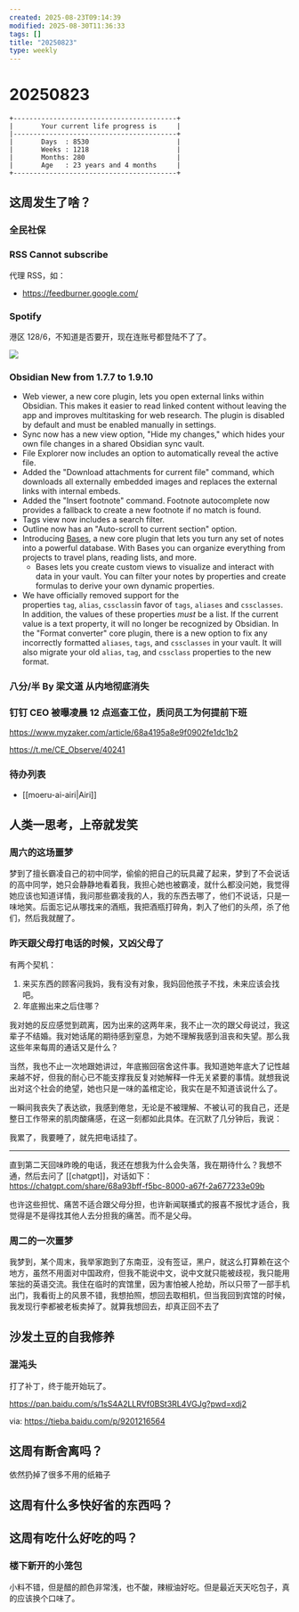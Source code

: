 ```yaml
---
created: 2025-08-23T09:14:39
modified: 2025-08-30T11:36:33
tags: []
title: "20250823"
type: weekly
---
```


# 20250823

```shell
+-----------------------------------------+
|       Your current life progress is     |
|-----------------------------------------+
|       Days  : 8530                      |
|       Weeks : 1218                      |
|       Months: 280                       |
|       Age   : 23 years and 4 months     |
+-----------------------------------------+
```

## 这周发生了啥？

### 全民社保

### RSS Cannot subscribe

代理 RSS，如：

- https://feedburner.google.com/

### Spotify

港区 128/6，不知道是否要开，现在连账号都登陆不了了。

![](https://raw.githack.com/bGZo/assets/dev/2025/202508230937891.png)

### Obsidian New from **1.7.7** to **1.9.10**

- Web viewer, a new core plugin, lets you open external links within Obsidian. This makes it easier to read linked content without leaving the app and improves multitasking for web research. The plugin is disabled by default and must be enabled manually in settings.
- Sync now has a new view option, "Hide my changes," which hides your own file changes in a shared Obsidian sync vault.
- File Explorer now includes an option to automatically reveal the active file.
- Added the "Download attachments for current file" command, which downloads all externally embedded images and replaces the external links with internal embeds.
- Added the "Insert footnote" command. Footnote autocomplete now provides a fallback to create a new footnote if no match is found.
- Tags view now includes a search filter.
- Outline now has an "Auto-scroll to current section" option.
- Introducing [Bases](https://help.obsidian.md/bases), a new core plugin that lets you turn any set of notes into a powerful database. With Bases you can organize everything from projects to travel plans, reading lists, and more.
	- Bases lets you create custom views to visualize and interact with data in your vault. You can filter your notes by properties and create formulas to derive your own dynamic properties.
- We have officially removed support for the properties `tag`, `alias`, `cssclass`in favor of `tags`, `aliases` and `cssclasses`. In addition, the values of these properties _must_ be a list. If the current value is a text property, it will no longer be recognized by Obsidian. In the "Format converter" core plugin, there is a new option to fix any incorrectly formatted `aliases`, `tags`, and `cssclasses` in your vault. It will also migrate your old `alias`, `tag`, and `cssclass` properties to the new format.

### 八分/半 By 梁文道 从内地彻底消失

### 钉钉 CEO 被曝凌晨 12 点巡查工位，质问员工为何提前下班

https://www.myzaker.com/article/68a4195a8e9f0902fe1dc1b2

https://t.me/CE_Observe/40241

### 待办列表

- [[moeru-ai-airi|Airi]]

## 人类一思考，上帝就发笑

### 周六的这场噩梦

梦到了擅长霸凌自己的初中同学，偷偷的把自己的玩具藏了起来，梦到了不会说话的高中同学，她只会静静地看着我，我担心她也被霸凌，就什么都没问她，我觉得她应该也知道详情，我问那些霸凌我的人，我的东西去哪了，他们不说话，只是一味地笑。后面忘记从哪找来的酒瓶，我把酒瓶打碎角，刺入了他们的头颅，杀了他们，然后我就醒了。

### 昨天跟父母打电话的时候，又凶父母了

有两个契机：

1. 来买东西的顾客问我妈，我有没有对象，我妈回他孩子不找，未来应该会找吧。
2. 年底搬出来之后住哪？

我对她的反应感觉到疏离，因为出来的这两年来，我不止一次的跟父母说过，我这辈子不结婚。我对她话尾的期待感到窒息，为她不理解我感到沮丧和失望。那么我这些年来每周的通话又是什么？

当然，我也不止一次地跟她讲过，年底搬回宿舍这件事。我知道她年底大了记性越来越不好，但我的耐心已不能支撑我反复对她解释一件无关紧要的事情。就想我说出对这个社会的绝望，她也只是一味的盖棺定论，我实在是不知道该说什么了。

一瞬间我丧失了表达欲，我感到倦怠，无论是不被理解、不被认可的我自己，还是整日工作带来的肌肉酸痛感，在这一刻都如此具体。在沉默了几分钟后，我说：

我累了，我要睡了，就先把电话挂了。

---

直到第二天回味昨晚的电话，我还在想我为什么会失落，我在期待什么？我想不通，然后去问了 [[chatgpt]]，对话如下： https://chatgpt.com/share/68a93bff-f5bc-8000-a67f-2a677233e09b

也许这些担忧、痛苦不适合跟父母分担，也许新闻联播式的报喜不报忧才适合，我觉得是不是得找其他人去分担我的痛苦。而不是父母。

### 周二的一次噩梦

我梦到，某个周末，我举家跑到了东南亚，没有签证，黑户，就这么打算赖在这个地方，虽然不用面对中国政府，但我不能说中文，说中文就只能被歧视，我只能用笨拙的英语交流。我住在临时的宾馆里，因为害怕被人抢劫，所以只带了一部手机出门，我看街上的风景不错，我想拍照，想回去取相机，但当我回到宾馆的时候，我发现行李都被老板卖掉了。就算我想回去，却真正回不去了

## 沙发土豆的自我修养

### 混沌头

打了补丁，终于能开始玩了。

https://pan.baidu.com/s/1sS4A2LLRVf0BSt3RL4VGJg?pwd=xdj2

via: https://tieba.baidu.com/p/9201216564

## 这周有断舍离吗？

依然扔掉了很多不用的纸箱子

## 这周有什么多快好省的东西吗？

## 这周有吃什么好吃的吗？

### 楼下新开的小笼包

小料不错，但是醋的颜色非常浅，也不酸，辣椒油好吃。但是最近天天吃包子，真的应该换个口味了。
